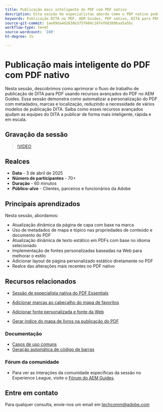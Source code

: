 ```yaml
---
title: Publicação mais inteligente do PDF com PDF nativo
description: Esta sessão de especialistas aborda como o PDF nativo pode ser usado para criar o PDF pronto para DITA sem usar a experiência avançada em CSS ou XSLT, em vez de usar tecnologia de baixo código para gerar PDF
keywords: Publicação DITA no PDF, AEM Guides, PDF nativo, DITA para PDF, fluxo de trabalho de publicação DITA, automação do PDF, publicação orientada por metadados, modelos DITA
source-git-commit: 1ae89da4d2638e375f684c187ef68389baa5a5bc
workflow-type: tm+mt
source-wordcount: '249'
ht-degree: 1%

---
```


# Publicação mais inteligente do PDF com PDF nativo

Nesta sessão, descobrimos como aprimorar o fluxo de trabalho de publicação de DITA para PDF usando recursos avançados do PDF no AEM Guides. Essa sessão demonstra como automatizar a personalização do PDF com metadados, marcas e localização, reduzindo a necessidade de vários modelos de publicação DITA. Saiba como esses recursos avançados ajudam as equipes do DITA a publicar de forma mais inteligente, rápida e em escala.


## Gravação da sessão

>[!VIDEO](https://video.tv.adobe.com/v/3457489/?quality=12&learn=on)


## Realces

- **Data** - 3 de abril de 2025
- **Número de participantes** - 70+
- **Duração** - 60 minutos
- **Público-alvo** - Clientes, parceiros e funcionários da Adobe


## Principais aprendizados

Nesta sessão, abordamos:
- Atualização dinâmica da página de capa com base na marca
- Uso de metadados de mapa e tópico nas propriedades de conteúdo e documento do PDF
- Atualização dinâmica de texto estático em PDFs com base no idioma selecionado
- Implementação de fontes personalizadas baseadas na Web para melhorar o estilo
- Adicionar layout de página personalizado estático diretamente no PDF
- Realce das alterações mais recentes no PDF nativo


## Recursos relacionados

- [Sessão de especialista nativa do PDF Essentials](../expert-sessions/native-pdf-publishing-essentials-feb23.md)
- [Adicionar marcas ao cabeçalho do mapa de favoritos](../kb-articles/publishing/add-branding-to-bookmap-content-header.md)
- [Adicionar fonte personalizada e fonte da Web](../kb-articles/publishing/add-custom-font-native-pdf.md)

- [Gerar índice do mapa de livros na publicação do PDF](../kb-articles/publishing/how-to-include-bookmap-toc-in-pdf-publishing.md)


### Documentação

- [Casos de uso comuns](../../native-pdf/stylesheet.md)
- [Geração automática de código de barras](../../native-pdf/add-barcode.md)


### Fórum da comunidade

- Para ver as interações da comunidade específicas da sessão no Experience League, visite o [Fórum do AEM Guides](https://experienceleaguecommunities.adobe.com/t5/experience-manager-guides/bd-p/xml-documentation-discussions).






## Entre em contato

Para qualquer consulta, envie-nos um email em <techcomm@adobe.com>
